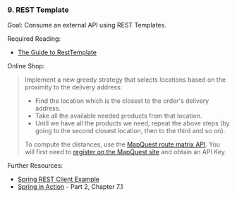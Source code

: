 ### 9. REST Template

Goal: Consume an external API using REST Templates.

Required Reading:

- [The Guide to RestTemplate](https://www.baeldung.com/rest-template)

Online Shop:

> Implement a new greedy strategy that selects locations based on the proximity to the delivery address:
>
> - Find the location which is the closest to the order's delivery address.
> - Take all the available needed products from that location.
> - Until we have all the products we need, repeat the above steps (by going to the second closest location, then to the third and so on).
>
> To compute the distances, use the [MapQuest route matrix API](https://developer.mapquest.com/documentation/directions-api/route-matrix/post/). You will first need to [register on the MapQuest site](https://developer.mapquest.com/plan_purchase/steps/business_edition/business_edition_free/register) and obtain an API Key.

Further Resources:

- [Spring REST Client Example](https://howtodoinjava.com/spring-restful/spring-restful-client-resttemplate-example/)
- [Spring in Action](https://1drv.ms/b/s!AiBPL7npTofshY5PJim4M5RiiOyu7w) - Part 2, Chapter 7.1
